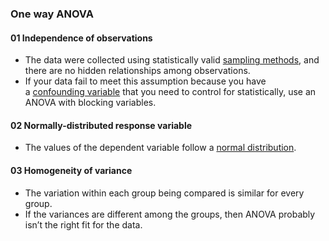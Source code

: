 ### One way ANOVA

#### 01 Independence of observations
- The data were collected using statistically valid [sampling methods](https://www.scribbr.com/methodology/sampling-methods/), and there are no hidden relationships among observations. 
- If your data fail to meet this assumption because you have a [confounding variable](https://www.scribbr.com/methodology/confounding-variables/) that you need to control for statistically, use an ANOVA with blocking variables.

#### 02 Normally-distributed response variable
- The values of the dependent variable follow a [normal distribution](https://www.scribbr.com/statistics/normal-distribution/).


#### 03 Homogeneity of variance
- The variation within each group being compared is similar for every group. 
- If the variances are different among the groups, then ANOVA probably isn’t the right fit for the data.
